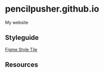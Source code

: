 # pencilpusher.github.io
My website

## Styleguide
[Figme Style Tile](https://www.figma.com/file/zLsBjNsyyFxFP4BYdi4bm3/My-Portfolio-Style-Tile?node-id=0%3A1)

## Resources
